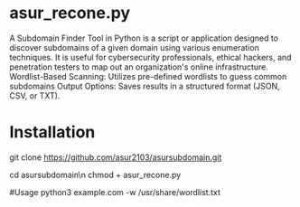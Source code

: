 # asur_recone.py
A Subdomain Finder Tool in Python is a script or application designed to discover subdomains of a given domain using various enumeration techniques. It is useful for cybersecurity professionals, ethical hackers, and penetration testers to map out an organization's online infrastructure.
Wordlist-Based Scanning: Utilizes pre-defined wordlists to guess common subdomains
Output Options: Saves results in a structured format (JSON, CSV, or TXT).







# Installation 
git clone https://github.com/asur2103/asursubdomain.git

cd asursubdomain\n
chmod + asur_recone.py  

#Usage 
python3 example.com -w /usr/share/wordlist.txt
